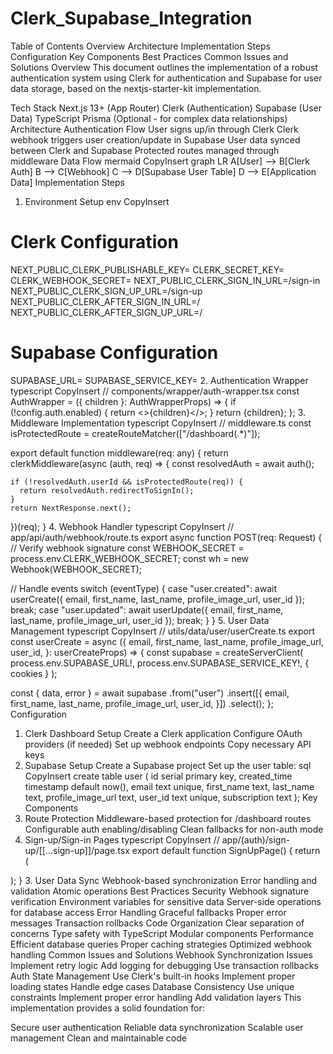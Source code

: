 
# Clerk_Supabase_Integration

Table of Contents
Overview
Architecture
Implementation Steps
Configuration
Key Components
Best Practices
Common Issues and Solutions
Overview
This document outlines the implementation of a robust authentication system using Clerk for authentication and Supabase for user data storage, based on the nextjs-starter-kit implementation.

Tech Stack
Next.js 13+ (App Router)
Clerk (Authentication)
Supabase (User Data)
TypeScript
Prisma (Optional - for complex data relationships)
Architecture
Authentication Flow
User signs up/in through Clerk
Clerk webhook triggers user creation/update in Supabase
User data synced between Clerk and Supabase
Protected routes managed through middleware
Data Flow
mermaid
CopyInsert
graph LR
    A[User] --> B[Clerk Auth]
    B --> C[Webhook]
    C --> D[Supabase User Table]
    D --> E[Application Data]
Implementation Steps
1. Environment Setup
env
CopyInsert
# Clerk Configuration
NEXT_PUBLIC_CLERK_PUBLISHABLE_KEY=
CLERK_SECRET_KEY=
CLERK_WEBHOOK_SECRET=
NEXT_PUBLIC_CLERK_SIGN_IN_URL=/sign-in
NEXT_PUBLIC_CLERK_SIGN_UP_URL=/sign-up
NEXT_PUBLIC_CLERK_AFTER_SIGN_IN_URL=/
NEXT_PUBLIC_CLERK_AFTER_SIGN_UP_URL=/

# Supabase Configuration
SUPABASE_URL=
SUPABASE_SERVICE_KEY=
2. Authentication Wrapper
typescript
CopyInsert
// components/wrapper/auth-wrapper.tsx
const AuthWrapper = ({ children }: AuthWrapperProps) => {
  if (!config.auth.enabled) {
    return <>{children}</>;
  }
  return <ClerkProvider dynamic>{children}</ClerkProvider>;
};
3. Middleware Implementation
typescript
CopyInsert
// middleware.ts
const isProtectedRoute = createRouteMatcher(["/dashboard(.*)"]);

export default function middleware(req: any) {
  return clerkMiddleware(async (auth, req) => {
    const resolvedAuth = await auth();
    
    if (!resolvedAuth.userId && isProtectedRoute(req)) {
      return resolvedAuth.redirectToSignIn();
    }
    return NextResponse.next();
  })(req);
}
4. Webhook Handler
typescript
CopyInsert
// app/api/auth/webhook/route.ts
export async function POST(req: Request) {
  // Verify webhook signature
  const WEBHOOK_SECRET = process.env.CLERK_WEBHOOK_SECRET;
  const wh = new Webhook(WEBHOOK_SECRET);
  
  // Handle events
  switch (eventType) {
    case "user.created":
      await userCreate({
        email, first_name, last_name,
        profile_image_url, user_id
      });
      break;
    case "user.updated":
      await userUpdate({
        email, first_name, last_name,
        profile_image_url, user_id
      });
      break;
  }
}
5. User Data Management
typescript
CopyInsert
// utils/data/user/userCreate.ts
export const userCreate = async ({
  email, first_name, last_name,
  profile_image_url, user_id,
}: userCreateProps) => {
  const supabase = createServerClient(
    process.env.SUPABASE_URL!,
    process.env.SUPABASE_SERVICE_KEY!,
    { cookies }
  );
  
  const { data, error } = await supabase
    .from("user")
    .insert([{
      email, first_name, last_name,
      profile_image_url, user_id,
    }])
    .select();
};
Configuration
1. Clerk Dashboard Setup
Create a Clerk application
Configure OAuth providers (if needed)
Set up webhook endpoints
Copy necessary API keys
2. Supabase Setup
Create a Supabase project
Set up the user table:
sql
CopyInsert
create table user (
  id serial primary key,
  created_time timestamp default now(),
  email text unique,
  first_name text,
  last_name text,
  profile_image_url text,
  user_id text unique,
  subscription text
);
Key Components
1. Route Protection
Middleware-based protection for /dashboard routes
Configurable auth enabling/disabling
Clean fallbacks for non-auth mode
2. Sign-up/Sign-in Pages
typescript
CopyInsert
// app/(auth)/sign-up/[[...sign-up]]/page.tsx
export default function SignUpPage() {
  return (
    <PageWrapper>
      <div className="flex min-w-screen justify-center my-[5rem]">
        <SignUp 
          fallbackRedirectUrl="/" 
          signInFallbackRedirectUrl="/dashboard" 
        />
      </div>
    </PageWrapper>
  );
}
3. User Data Sync
Webhook-based synchronization
Error handling and validation
Atomic operations
Best Practices
Security
Webhook signature verification
Environment variables for sensitive data
Server-side operations for database access
Error Handling
Graceful fallbacks
Proper error messages
Transaction rollbacks
Code Organization
Clear separation of concerns
Type safety with TypeScript
Modular components
Performance
Efficient database queries
Proper caching strategies
Optimized webhook handling
Common Issues and Solutions
Webhook Synchronization Issues
Implement retry logic
Add logging for debugging
Use transaction rollbacks
Auth State Management
Use Clerk's built-in hooks
Implement proper loading states
Handle edge cases
Database Consistency
Use unique constraints
Implement proper error handling
Add validation layers
This implementation provides a solid foundation for:

Secure user authentication
Reliable data synchronization
Scalable user management
Clean and maintainable code